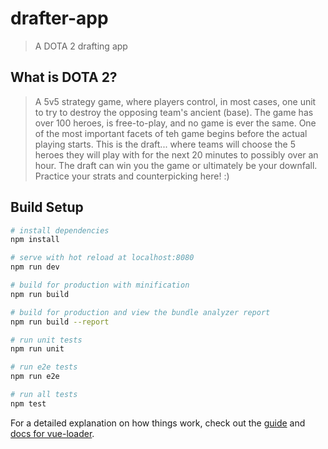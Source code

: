 # drafter-app

> A DOTA 2 drafting app

## What is DOTA 2?
> A 5v5 strategy game, where players control, in most cases, one unit to try to destroy the opposing team's ancient (base).  The game has over 100 heroes, is free-to-play, and no game is ever the same. One of the most important facets of teh game begins before the actual playing starts. This is the draft... where teams will choose the 5 heroes they will play with for the next 20 minutes to possibly over an hour. The draft can win you the game or ultimately be your downfall.  Practice your strats and counterpicking here! :)

## Build Setup

``` bash
# install dependencies
npm install

# serve with hot reload at localhost:8080
npm run dev

# build for production with minification
npm run build

# build for production and view the bundle analyzer report
npm run build --report

# run unit tests
npm run unit

# run e2e tests
npm run e2e

# run all tests
npm test
```

For a detailed explanation on how things work, check out the [guide](http://vuejs-templates.github.io/webpack/) and [docs for vue-loader](http://vuejs.github.io/vue-loader).
